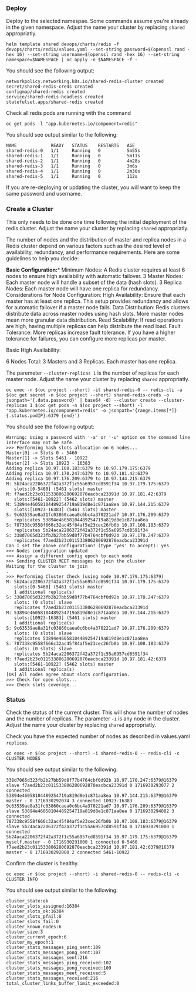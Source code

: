 

### Deploy

Deploy to the selected namespae. Some commands assume you're already in the given namespace. Adjust the name your cluster by replacing `shared` appropriatly.

```console
helm template shared devops/charts/redis -f devops/charts/redis/values.yaml --set-string password=$(openssl rand -hex 16) --set-string username=$(openssl rand -hex 16) --set-string namespace=$NAMESPACE | oc apply -n $NAMESPACE -f -
```

You should see the following output:

```console
networkpolicy.networking.k8s.io/shared-redis-cluster created
secret/shared-redis-creds created
configmap/shared-redis created
service/shared-redis-headless created
statefulset.apps/shared-redis created
```

Check all redis pods are running with the command

```console
oc get pods -l "app.kubernetes.io/component=redis"
```

You should see output similar to the following:

```console
NAME             READY   STATUS    RESTARTS   AGE
shared-redis-0   1/1     Running   0          5m55s
shared-redis-1   1/1     Running   0          5m11s
shared-redis-2   1/1     Running   0          4m28s
shared-redis-3   1/1     Running   0          3m6s
shared-redis-4   1/1     Running   0          2m30s
shared-redis-5   1/1     Running   0          112s
```

If you are re-deploying or updating the cluster, you will want to keep the same password and username.


### Create a Cluster

This only needs to be done one time following the initial deployment of the redis cluster. Adjust the name your cluster by replacing `shared` appropriatly.

The number of nodes and the distribution of master and replica nodes in a Redis cluster depend on various factors such as the desired level of availability, redundancy, and performance requirements. Here are some guidelines to help you decide:

**Basic Configuration:***
Minimum Nodes: A Redis cluster requires at least 6 nodes to ensure high availability with automatic failover.
3 Master Nodes: Each master node will handle a subset of the data (hash slots).
3 Replica Nodes: Each master node will have one replica for redundancy.
Considerations for Node Configuration:
High Availability: Ensure that each master has at least one replica. This setup provides redundancy and allows for automatic failover if a master node fails.
Data Distribution: Redis clusters distribute data across master nodes using hash slots. More master nodes mean more granular data distribution.
Read Scalability: If read operations are high, having multiple replicas can help distribute the read load.
Fault Tolerance: More replicas increase fault tolerance. If you have a higher tolerance for failures, you can configure more replicas per master.

Basic High Availability:

6 Nodes Total: 3 Masters and 3 Replicas.
Each master has one replica.

The paremeter `--cluster-replicas 1` is the number of replicas for each master node. Adjust the name your cluster by replacing `shared` appropriatly.

```console
oc exec -n $(oc project --short) -it shared-redis-0 -- redis-cli -a $(oc get secret -n $(oc project --short) shared-redis-creds -o jsonpath='{.data.password}' | base64 -d) --cluster create --cluster-replicas 1 $(oc get pods -n $(oc project --short) -l "app.kubernetes.io/component=redis" -o jsonpath='{range.items[*]}{.status.podIP}:6379 {end}')
```

You should see the following output:

```console
Warning: Using a password with '-a' or '-u' option on the command line interface may not be safe.
>>> Performing hash slots allocation on 6 nodes...
Master[0] -> Slots 0 - 5460
Master[1] -> Slots 5461 - 10922
Master[2] -> Slots 10923 - 16383
Adding replica 10.97.108.183:6379 to 10.97.179.175:6379
Adding replica 10.97.170.247:6379 to 10.97.181.42:6379
Adding replica 10.97.176.209:6379 to 10.97.144.215:6379
M: 5b24aca2206372f42a372f1c55a6957cd8591f34 10.97.179.175:6379
   slots:[0-5460] (5461 slots) master
M: f7aed2b23c011533806280692870eacbca23391d 10.97.181.42:6379
   slots:[5461-10922] (5462 slots) master
M: 53894e46058104489254719a819d8e1c871aa8ea 10.97.144.215:6379
   slots:[10923-16383] (5461 slots) master
S: 9c63539ae8a31fc03860caea0c6bc4a370221ad7 10.97.176.209:6379
   replicates 53894e46058104489254719a819d8e1c871aa8ea
S: 787338c9558f666c32ac45f84af5e23cec26fb0b 10.97.108.183:6379
   replicates 5b24aca2206372f42a372f1c55a6957cd8591f34
S: 338d7065d323fb2b27bb59d8f77b4764cbf0d92b 10.97.170.247:6379
   replicates f7aed2b23c011533806280692870eacbca23391d
Can I set the above configuration? (type 'yes' to accept): yes
>>> Nodes configuration updated
>>> Assign a different config epoch to each node
>>> Sending CLUSTER MEET messages to join the cluster
Waiting for the cluster to join
.
>>> Performing Cluster Check (using node 10.97.179.175:6379)
M: 5b24aca2206372f42a372f1c55a6957cd8591f34 10.97.179.175:6379
   slots:[0-5460] (5461 slots) master
   1 additional replica(s)
S: 338d7065d323fb2b27bb59d8f77b4764cbf0d92b 10.97.170.247:6379
   slots: (0 slots) slave
   replicates f7aed2b23c011533806280692870eacbca23391d
M: 53894e46058104489254719a819d8e1c871aa8ea 10.97.144.215:6379
   slots:[10923-16383] (5461 slots) master
   1 additional replica(s)
S: 9c63539ae8a31fc03860caea0c6bc4a370221ad7 10.97.176.209:6379
   slots: (0 slots) slave
   replicates 53894e46058104489254719a819d8e1c871aa8ea
S: 787338c9558f666c32ac45f84af5e23cec26fb0b 10.97.108.183:6379
   slots: (0 slots) slave
   replicates 5b24aca2206372f42a372f1c55a6957cd8591f34
M: f7aed2b23c011533806280692870eacbca23391d 10.97.181.42:6379
   slots:[5461-10922] (5462 slots) master
   1 additional replica(s)
[OK] All nodes agree about slots configuration.
>>> Check for open slots...
>>> Check slots coverage...
```

### Status

Check the status of the current cluster. This will show the number of nodes and the number of replicas. The parameter `-i` is any node in the cluster. Adjust the name your cluster by replacing `shared` appropriatly.


Check you have the expected number of nodes as described in values.yaml `replicas`.

```console
oc exec -n $(oc project --short) -i shared-redis-0 -- redis-cli -c CLUSTER NODES
```

You should see output similar to the following:

```console
338d7065d323fb2b27bb59d8f77b4764cbf0d92b 10.97.170.247:6379@16379 slave f7aed2b23c011533806280692870eacbca23391d 0 1716930293077 2 connected
53894e46058104489254719a819d8e1c871aa8ea 10.97.144.215:6379@16379 master - 0 1716930292074 3 connected 10923-16383
9c63539ae8a31fc03860caea0c6bc4a370221ad7 10.97.176.209:6379@16379 slave 53894e46058104489254719a819d8e1c871aa8ea 0 1716930294082 3 connected
787338c9558f666c32ac45f84af5e23cec26fb0b 10.97.108.183:6379@16379 slave 5b24aca2206372f42a372f1c55a6957cd8591f34 0 1716930291000 1 connected
5b24aca2206372f42a372f1c55a6957cd8591f34 10.97.179.175:6379@16379 myself,master - 0 1716930291000 1 connected 0-5460
f7aed2b23c011533806280692870eacbca23391d 10.97.181.42:6379@16379 master - 0 1716930292000 2 connected 5461-10922
```



Confirm the cluster is healthy.

```console
oc exec -n $(oc project --short) -i shared-redis-0 -- redis-cli -c CLUSTER INFO
```

You should see output similar to the following:

```console
cluster_state:ok
cluster_slots_assigned:16384
cluster_slots_ok:16384
cluster_slots_pfail:0
cluster_slots_fail:0
cluster_known_nodes:6
cluster_size:3
cluster_current_epoch:6
cluster_my_epoch:1
cluster_stats_messages_ping_sent:109
cluster_stats_messages_pong_sent:107
cluster_stats_messages_sent:216
cluster_stats_messages_ping_received:102
cluster_stats_messages_pong_received:109
cluster_stats_messages_meet_received:5
cluster_stats_messages_received:216
total_cluster_links_buffer_limit_exceeded:0
```